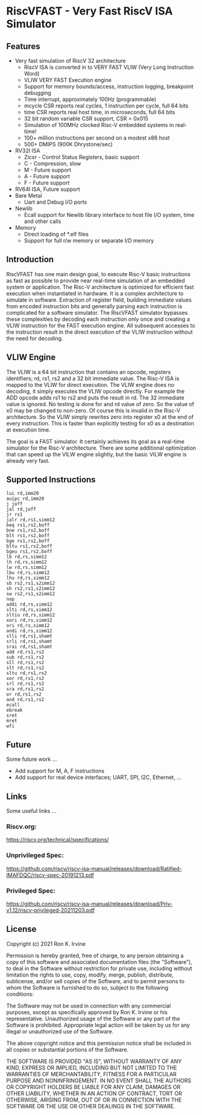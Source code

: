 # RiscVFAST - Very Fast RiscV ISA Simulator

## Features

- Very fast simulation of RiscV 32 architecture
	* RiscV ISA is converted in to VERY FAST VLIW (Very Long Instruction Word)
	* VLIW VERY FAST Execution engine
	* Support for memory bounds/access, instruction logging, breakpoint debugging
	* Time interrupt, approximately 100Hz (programmable)
	* mcycle CSR reports real cycles, 1 instruction per cycle, full 64 bits
	* time CSR reports real host time, in microseconds, full 64 bits
	* 32 bit random variable CSR support, CSR = 0x015
	* Simulation of 100MHz clocked Risc-V embedded systems in real-time!
	* 100+ million instructions per second on a modest x86 host 
	* 500+ DMIPS (900K Dhrystone/sec)
- RV32I ISA
	* Zicsr - Control Status Registers, basic support
	* C - Compression, slow
	* M - Future support
	* A - Future support
	* F - Future support
- RV64I ISA, Future support
- Bare Metal
	* Uart and Debug I/O ports
- Newlib
	* Ecall support for Newlib library interface to host file I/O system, time and other calls
- Memory
	* Direct loading of *.elf files
	* Support for full r/w memory or separate I/D memory

## Introduction
RiscVFAST has one main design goal, to execute Risc-V basic instructions as fast as possible to provide near real-time simulation of an embedded system or application. The Risc-V architecture is optimized for efficient fast execution when instantiated in hardware. It is a complex architecture to simulate in software. Extraction of register field, building immediate values from encoded instruction bits and generally parsing each instruction is complicated for a software simulator. The RiscVFAST simulator bypasses these complexities by decoding each instruction only once and creating a VLIW instruction for the FAST execution engine.
All subsequent accesses to the instruction result in the direct execution of the VLIW instruction without the need for decoding.

## VLIW Engine
The VLIW is a 64 bit instruction that contains an opcode, registers identifiers; rd, rs1, rs2 and a 32 bit immediate value.
The Risc-V ISA is mapped to the VLIW for direct execution. The VLIW engine does no decoding, it simply executes the VLIW opcode directly. For example the ADD opcode adds rs1 to rs2 and puts the result in rd. The 32 immediate value is ignored. No testing is done for and rd value of zero. So the value of x0 may be changed to non-zero. Of course this is invalid in the Risc-V architecture. So the VLIW simply rewrites zero into register x0 at the end of every instruction. This is faster than explicitly testing for x0 as a destination at execution time.

The goal is a FAST simulator. It certainly achieves its goal as a real-time simulator for the Risc-V architecture. There are some additional optimization that can speed up the VILW engine slightly, but the basic VILW engine is already very fast.

## Supported Instructions

```
lui rd,imm20
auipc rd,imm20
j joff
jal rd,joff
jr rs1
jalr rd,rs1,simm12
beq rs1,rs2,boff
bne rs1,rs2,boff
blt rs1,rs2,boff
bge rs1,rs2,boff
bltu rs1,rs2,boff
bgeu rs1,rs2,boff
lb rd,rs,simm12
lh rd,rs,simm12
lw rd,rs,simm12
lbu rd,rs,simm12
lhu rd,rs,simm12
sb rs2,rs1,s2imm12
sh rs2,rs1,s2imm12
sw rs2,rs1,s2imm12
nop
addi rd,rs,simm12
slti rd,rs,simm12
sltiu rd,rs,simm12
xori rd,rs,simm12
ori rd,rs,simm12
andi rd,rs,simm12
slli rd,rs1,shamt
srli rd,rs1,shamt
srai rd,rs1,shamt
add rd,rs1,rs2
sub rd,rs1,rs2
sll rd,rs1,rs2
slt rd,rs1,rs2
sltu rd,rs1,rs2
xor rd,rs1,rs2
srl rd,rs1,rs2
sra rd,rs1,rs2
or rd,rs1,rs2
and rd,rs1,rs2
ecall
ebreak
sret
mret
wfi
```

## Future
Some future work ...
- Add support for M, A, F instructions
- Add support for real device interfaces; UART, SPI, I2C, Ethernet, ...

## Links
Some useful links ...

### Riscv.org:
https://riscv.org/technical/specifications/

### Unprivileged Spec:
https://github.com/riscv/riscv-isa-manual/releases/download/Ratified-IMAFDQC/riscv-spec-20191213.pdf

### Privileged Spec:
https://github.com/riscv/riscv-isa-manual/releases/download/Priv-v1.12/riscv-privileged-20211203.pdf


## License

Copyright (c) 2021 Ron K. Irvine

Permission is hereby granted, free of charge, to any person obtaining a copy
of this software and associated documentation files (the "Software"), to deal
in the Software without restriction for private use, including without limitation
the rights to use, copy, modify, merge, publish, distribute, sublicense, and/or sell
copies of the Software, and to permit persons to whom the Software is
furnished to do so, subject to the following conditions:

The Software may not be used in connection with any commercial purposes, except as
specifically approved by Ron K. Irvine or his representative. Unauthorized usage of
the Software or any part of the Software is prohibited. Appropriate legal action
will be taken by us for any illegal or unauthorized use of the Software.

The above copyright notice and this permission notice shall be included in all
copies or substantial portions of the Software.

THE SOFTWARE IS PROVIDED "AS IS", WITHOUT WARRANTY OF ANY KIND, EXPRESS OR
IMPLIED, INCLUDING BUT NOT LIMITED TO THE WARRANTIES OF MERCHANTABILITY,
FITNESS FOR A PARTICULAR PURPOSE AND NONINFRINGEMENT. IN NO EVENT SHALL THE
AUTHORS OR COPYRIGHT HOLDERS BE LIABLE FOR ANY CLAIM, DAMAGES OR OTHER
LIABILITY, WHETHER IN AN ACTION OF CONTRACT, TORT OR OTHERWISE, ARISING FROM,
OUT OF OR IN CONNECTION WITH THE SOFTWARE OR THE USE OR OTHER DEALINGS IN THE
SOFTWARE.
